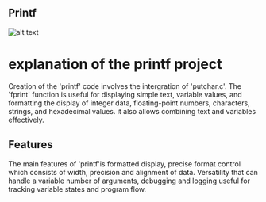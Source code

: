 ## Printf
![alt text](vscode-local:/c%3A/Users/rusec/Pictures/Screenshots/Capture%20d%27%C3%A9cran%202024-11-27%20113752.png)
# explanation of the printf project
Creation of the 'printf' code involves the intergration of 'putchar.c'. The 'fprint' function is useful for displaying simple text, variable values, and formatting the display of integer data, floating-point numbers, characters, strings, and hexadecimal values. it also allows combining text and variables effectively.
## Features
The main features of 'printf'is formatted display, precise format control which consists of width, precision and alignment of data. Versatility that can handle a variable number of arguments, debugging and logging useful for tracking variable states and program flow.